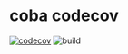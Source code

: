 # coba codecov
[![codecov](https://codecov.io/gh/amarps/coba-codecov/branch/main/graph/badge.svg?token=TSW7O7FZ5A)](https://codecov.io/gh/amarps/coba-codecov)
![build](https://github.com/amarps/coba-codecov/actions/workflows/<WORKFLOW_FILE>/badge.svg)
